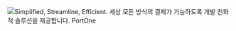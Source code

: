 ![Simplified, Streamline, Efficient. 세상 모든 방식의 결제가 가능하도록 개발 친화적 솔루션을 제공합니다. PortOne](/profile/banner.jpg)
